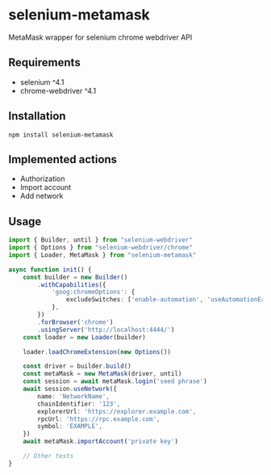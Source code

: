 # selenium-metamask

MetaMask wrapper for selenium chrome webdriver API

## Requirements

* selenium ^4.1
* chrome-webdriver ^4.1

## Installation

```shell
npm install selenium-metamask
```

## Implemented actions

* Authorization
* Import account
* Add network

## Usage

```ts
import { Builder, until } from "selenium-webdriver"
import { Options } from "selenium-webdriver/chrome"
import { Loader, MetaMask } from "selenium-metamask"

async function init() {
    const builder = new Builder()
        .withCapabilities({
            'goog:chromeOptions': {
                excludeSwitches: ['enable-automation', 'useAutomationExtension'],
            },
        })
        .forBrowser('chrome')
        .usingServer('http://localhost:4444/')
    const loader = new Loader(builder)

    loader.loadChromeExtension(new Options())

    const driver = builder.build()
    const metaMask = new MetaMask(driver, until)
    const session = await metaMask.login('seed phrase')
    await session.useNetwork({
        name: 'NetworkName',
        chainIdentifier: '123',
        explorerUrl: 'https://explorer.example.com',
        rpcUrl: 'https://rpc.example.com',
        symbol: 'EXAMPLE',
    })
    await metaMask.importAccount('private key')

    // Other tests
}
```
